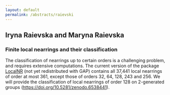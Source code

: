 ```yaml
---
layout: default
permalink: /abstracts/raievski
---
```


## Iryna Raievska and Maryna Raievska

### Finite local nearrings and their classification

The classification of nearrings up to certain orders is a challenging problem, and requires extensive computations.
The current version of the package [LocalNR](https://gap-packages.github.io/LocalNR/) (not yet redistributed with GAP) contains all 37,441 local nearrings of order at most 361, except those of orders 32, 64, 128, 243 and 256. We will provide the classification of local nearrings of order 128 on 2-generated groups (https://doi.org/10.5281/zenodo.6538441).